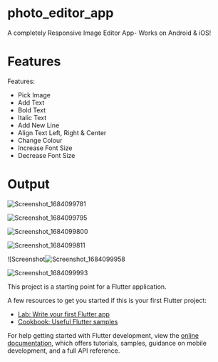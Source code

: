 # photo_editor_app
A completely Responsive Image Editor App- Works on Android & iOS!

# Features
Features:
- Pick Image
- Add Text
- Bold Text
- Italic Text
- Add New Line
- Align Text Left, Right & Center
- Change Colour
- Increase Font Size
- Decrease Font Size

# Output
![Screenshot_1684099781](https://github.com/Ghauoor/photoEditor_flutter/assets/92637639/9fdd32d4-d993-44d5-8c5f-125a82fffd8a)

![Screenshot_1684099795](https://github.com/Ghauoor/photoEditor_flutter/assets/92637639/442a0d4b-68a2-4a53-b2ce-fea8900e0fc7)

![Screenshot_1684099800](https://github.com/Ghauoor/photoEditor_flutter/assets/92637639/2c674062-89ef-45e3-b912-29523bdde01c)

![Screenshot_1684099811](https://github.com/Ghauoor/photoEditor_flutter/assets/92637639/e685f6aa-c744-44d8-8ea3-b6a27074243b)

![Screenshot![Screenshot_1684099958](https://github.com/Ghauoor/photoEditor_flutter/assets/92637639/b47003e7-bc84-4514-a80c-c637cb3c6061)

![Screenshot_1684099993](https://github.com/Ghauoor/photoEditor_flutter/assets/92637639/efc265be-72d2-4af9-988b-ce03ad6fd7b8)


This project is a starting point for a Flutter application.

A few resources to get you started if this is your first Flutter project:

- [Lab: Write your first Flutter app](https://docs.flutter.dev/get-started/codelab)
- [Cookbook: Useful Flutter samples](https://docs.flutter.dev/cookbook)

For help getting started with Flutter development, view the
[online documentation](https://docs.flutter.dev/), which offers tutorials,
samples, guidance on mobile development, and a full API reference.
